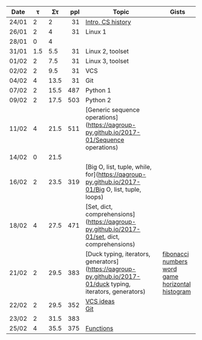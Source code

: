 Date  | τ   | Στ   | ppl | Topic | Gists
----- | --- | ---- | --: | ----- | -----
24/01 | 2   | 2    | 31  | [Intro, CS history](https://qagroup-py.github.io/2017-01/Intro)
26/01 | 2   | 4    | 31  | Linux 1
28/01 | 0   | 4    |     |
31/01 | 1.5 | 5.5  | 31  | Linux 2, toolset
01/02 | 2   | 7.5  | 31  | Linux 3, toolset
02/02 | 2   | 9.5  | 31  | VCS
04/02 | 4   | 13.5 | 31  | Git
07/02 | 2   | 15.5 | 487 | Python 1
09/02 | 2   | 17.5 | 503 | Python 2
11/02 | 4   | 21.5 | 511 | [Generic sequence operations](https://qagroup-py.github.io/2017-01/Sequence operations)
14/02 | 0   | 21.5 |     |
16/02 | 2   | 23.5 | 319 | [Big O, list, tuple, while, for](https://qagroup-py.github.io/2017-01/Big O, list, tuple, loops)
18/02 | 4   | 27.5 | 471 | [Set, dict, comprehensions](https://qagroup-py.github.io/2017-01/set, dict, comprehensions)
21/02 | 2   | 29.5 | 383 | [Duck typing, iterators, generators](https://qagroup-py.github.io/2017-01/duck typing, iterators, generators) | [fibonacci numbers](https://github.com/qagroup-py/2017-01/blob/master/fib.py)<br/>[word game](https://github.com/qagroup-py/2017-01/blob/master/word_game.py)<br/>[horizontal histogram](https://github.com/qagroup-py/2017-01/blob/master/histohram.py)
22/02 | 2   | 29.5 | 352 | [VCS ideas]() <br/>[Git]()
23/02 | 2   | 31.5 | 383 |
25/02 | 4   | 35.5 | 375 | [Functions]()
